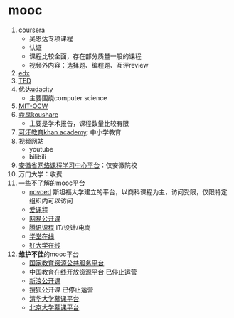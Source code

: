 # mooc

1. [coursera](https://www.coursera.org/)
   * 吴恩达专项课程
   * 认证
   * 课程比较全面，存在部分质量一般的课程
   * 视频外内容：选择题、编程题、互评review
2. [edx](https://www.edx.org/)
3. [TED](https://www.ted.com/)
4. [优达udacity](https://www.udacity.com/)
   * 主要围绕computer science
5. [MIT-OCW](https://ocw.mit.edu/index.htm)
6. [蔻享koushare](https://www.koushare.com/)
   * 主要是学术报告，课程数量比较有限
7. [可汗教育khan academy](https://www.khanacademy.org/): 中小学教育
8. 视频网站
   * youtube
   * bilibili
9. [安徽省网络课程学习中心平台](http://ehuixue.cn/)：仅安徽院校
10. 万门大学：收费
11. 一些不了解的mooc平台
    * [novoed](https://novoed.com/) 斯坦福大学建立的平台，以商科课程为主，访问受限，仅限特定组织内可以访问
    * [爱课程](https://www.icourses.cn/home/)
    * [网易公开课](https://open.163.com/)
    * [腾讯课程](https://ke.qq.com/) IT/设计/电商
    * [学堂在线](https://www.xuetangx.com/)
    * [好大学在线](https://www.cnmooc.org/home/index.mooc)
12. **维护不佳**的mooc平台
    * [国家教育资源公共服务平台](https://www.eduyun.cn/)
    * [中国教育在线开放资源平台](http://www.oer.edu.cn/) 已停止运营
    * [新浪公开课](http://open.sina.com.cn/)
    * 搜狐公开课 已停止运营
    * [清华大学慕课平台](http://tsinghua.xuetangx.com/#/home)
    * [北京大学慕课平台](http://opencourse.pku.edu.cn/course/opencourse2/)
